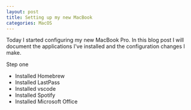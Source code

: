 ```yaml
---
layout: post
title: Setting up my new MacBook
categories: MacOS
---
```


Today I started configuring my new MacBook Pro.  In this blog post I will document the applications I've installed and the configuration changes I make.

Step one

- Installed Homebrew
- Installed LastPass
- Installed vscode
- Installed Spotify 
- Installed Microsoft Office

